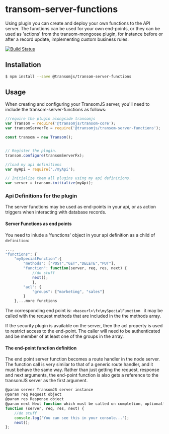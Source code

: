 # transom-server-functions
Using plugin you can create and deploy your own functions to the API server. The functions can be used for your own end-points, or they can be used as 'actions' from the transom-mongoose plugin, for instance before or after a record update, implementing custom business rules.

[![Build Status](https://travis-ci.org/transomjs/transom-server-functions.svg?branch=master)](https://travis-ci.org/transomjs/transom-server-functions)


## Installation

```bash
$ npm install --save @transomjs/transom-server-functions
```
## Usage
When creating and configuring your TransomJS server, you'll need to include the transom-server-functions as follows:

```javascript
//require the plugin alongside transomjs
var Transom = require('@transomjs/transom-core');
var transomServerFx = require('@transomjs/transom-server-functions');

const transom = new Transom();


// Register the plugin.
transom.configure(transomServerFx);

//load my api definitions
var myApi = require('./myApi');

// Initialize them all plugins using my api definitions.
var server = transom.initialize(myApi);

```

### Api Definitions for the plugin
The server functions may be used as end-points in your api, or as action triggers when interacting with database records.

#### Server Functions as end points

You need to inlude a 'functions' object in your api definition as a child of ```definition```:
```javascript
...,
"functions": {
    "mySpecialFunction":{
        "methods": ["POST","GET","DELETE","PUT"],
        "function": function(server, req, res, next) {
            //do stuff
            next();
            },
        "acl": {
            "groups": ["marketing", "sales"] 
        }
    },...more functions

```
The corresponding end point is:
```<baseurl>\fx\mySpecialFunction ``` it may be called with the request methods that are included in the the methods array.

If the security plugin is available on the server, then the acl property is used to restrict access to the end-point. The caller will need to be authenticated and be member of at least one of the groups in the array.

#### The end-point function definition
The end point server function becomes a route handler
in the node server. The function call is very similar to that of a generic route handler, and it must behave the same way.
Rather than just getting the request, response and next arguments, the end-point function is also gets a reference to the transomJS server as the first argument.


```javascript
@param server TransomJS server instance
@param req Request object
@param res Response object
@param next Next function which must be called on completion, optionally with an error object as argument.
function (server, req, res, next) {
    //do stuff
    console.log('You can see this in your console...');
    next();
};
```
